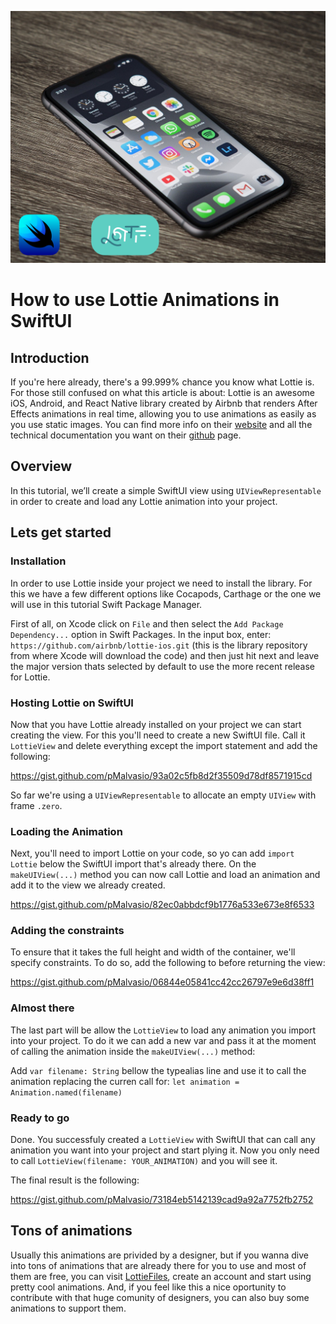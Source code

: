 ![Main image](images/lottie-cover.png)

# How to use Lottie Animations in SwiftUI

## Introduction

If you're here already, there's a 99.999% chance you know what Lottie is. For those still confused on what this article is about: Lottie is an awesome iOS, Android, and React Native library created by Airbnb that renders After Effects animations in real time, allowing you to use animations as easily as you use static images. You can find more info on their [website](https://airbnb.design/lottie/) and all the technical documentation you want on their [github](https://github.com/airbnb/lottie) page.


## Overview

In this tutorial, we’ll create a simple SwiftUI view using `UIViewRepresentable` in order to create and load any Lottie animation into your project.

## Lets get started

### Installation

In order to use Lottie inside your project we need to install the library. For this we have a few different options like Cocapods, Carthage or the one we will use in this tutorial Swift Package Manager.

First of all, on Xcode click on `File` and then select the `Add Package Dependency...` option in Swift Packages. In the input box, enter: `https://github.com/airbnb/lottie-ios.git` (this is the library repository from where Xcode will download the code) and then just hit next and leave the major version thats selected by default to use the more recent release for Lottie.


### Hosting Lottie on SwiftUI 

Now that you have Lottie already installed on your project we can start creating the view. For this you'll need to create a new SwiftUI file. Call it `LottieView` and delete everything except the import statement and add the following:

https://gist.github.com/pMalvasio/93a02c5fb8d2f35509d78df8571915cd

So far we're using a `UIViewRepresentable` to allocate an empty `UIView` with frame `.zero`.


### Loading the Animation

Next, you'll need to import Lottie on your code, so yo can add `import Lottie` below the SwiftUI import that's already there. On the `makeUIView(...)` method you can now call Lottie and load an animation and add it to the view we already created.

https://gist.github.com/pMalvasio/82ec0abbdcf9b1776a533e673e8f6533


### Adding the constraints

To ensure that it takes the full height and width of the container, we'll specify constraints. To do so, add the following to before returning the view:

https://gist.github.com/pMalvasio/06844e05841cc42cc26797e9e6d38ff1


### Almost there

The last part will be allow the `LottieView` to load any animation you import into your project. To do it we can add a new var and pass it at the moment of calling the animation inside the `makeUIView(...)` method:

Add `var filename: String` bellow the typealias line and use it to call the animation replacing the curren call for: `let animation = Animation.named(filename)`


### Ready to go

Done. You successfuly created a `LottieView` with SwiftUI that can call any animation you want into your project and start plying it. Now you only need to call `LottieView(filename: YOUR_ANIMATION)` and you will see it.

The final result is the following:

https://gist.github.com/pMalvasio/73184eb5142139cad9a92a7752fb2752


## Tons of animations

Usually this animations are privided by a designer, but if you wanna dive into tons of animations that are already there for you to use and most of them are free, you can visit [LottieFiles](https://lottiefiles.com), create an account and start using pretty cool animations. And, if you feel like this a nice oportunity to contribute with that huge comunity of designers, you can also buy some animations to support them.